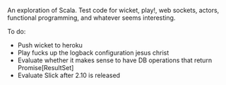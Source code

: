 An exploration of Scala. Test code for wicket, play!, web sockets, actors, functional programming, and whatever seems interesting.

To do:
- Push wicket to heroku
- Play fucks up the logback configuration jesus christ
- Evaluate whether it makes sense to have DB operations that return Promise[ResultSet]
- Evaluate Slick after 2.10 is released
